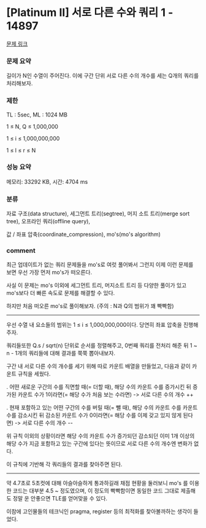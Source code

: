 # [Platinum II] 서로 다른 수와 쿼리 1 - 14897

[문제 링크](https://www.acmicpc.net/problem/14897)

### 문제 요약

<p> 길이가 N인 수열이 주어진다. 이에 구간 단위 서로 다른 수의 개수를 세는 Q개의 쿼리를 처리해보자. </p>

### 제한

TL : 5sec, ML : 1024 MB

1 ≤ N, Q ≤ 1,000,000

1 ≤ i ≤ 1,000,000,000

1 ≤ l ≤ r ≤ N

### 성능 요약

메모리: 33292 KB, 시간: 4704 ms

### 분류

자료 구조(data structure), 세그먼트 트리(segtree), 머지 소트 트리(merge sort tree), 오프라인 쿼리(offline query),

값 / 좌표 압축(coordinate_compression), mo's(mo's algorithm)

### comment

최근 업데이트가 없는 쿼리 문제들을 mo's로 여럿 풀어봐서 그런지 이제 이런 문제를 보면 우선 가장 먼저 mo's가 떠오른다.

사실 이 문제는 mo's 이외에 세그먼트 트리, 머지소트 트리 등 다양한 풀이가 있고 mo's보다 더 빠른 속도로 문제를 해결할 수 있다.

하지만 처음 떠오른 mo's로 풀이해보자. (주의 : N과 Q의 범위가 꽤 빡빡함)

-----------------------------------------------------------------------------------------------------------------------------------------------------------------------

우선 수열 내 요소들의 범위는 1 ≤ i ≤ 1,000,000,000이다. 당연히 좌표 압축을 진행해주자.

쿼리들또한 Q.s / sqrt(n) 단위로 순서를 정렬해주고, 0번째 쿼리를 전처리 해준 뒤 1 ~ n - 1개의 쿼리들에 대해 결과를 쭉쭉 뽑아내보자.

구간 내 서로 다른 수의 개수를 세기 위해 따로 카운트 배열을 만들었고, 다음과 같이 카운트 규칙을 세웠다.

. 어떤 새로운 구간의 수를 직면할 때(= 더할 때), 해당 수의 카운트 수를 증가시킨 뒤 증가된 카운트 수가 1이라면(= 해당 수가 처음 보는 수라면) -> 서로 다른 수의 개수 ++

. 현재 포함하고 있는 어떤 구간의 수를 버릴 때(= 뺄 때), 해당 수의 카운트 수를 카운트 수를 감소시킨 뒤 감소된 카운트 수가 0이라면(= 해당 수를 이제 갖고 있지 않게 된다면) -> 서로 다른 수의 개수 --

위 규칙 이외의 상황이라면 해당 수의 카운트 수가 증가되던 감소되던 이미 1개 이상의 해당 수가 지금 포함하고 있는 구간에 있다는 뜻이므로 서로 다른 수의 개수엔 변화가 없다.

이 규칙에 기반해 각 쿼리들의 결과를 찾아주면 된다.

-----------------------------------------------------------------------------------------------------------------------------------------------------------------------

약 4.7초로 5초컷에 대해 아슬아슬하게 통과하길래 채점 현황을 둘러보니 mo's 를 이용한 코드는 대부분 4.5 ~ 정도였으며, 이 정도의 빡빡함이면 동일한 코드 그대로 제출해도 정말 운 안좋으면 TLE를 얻어맞을 수 있다.

이참에 고인물들의 테크닉인 pragma, register 등의 최적화를 찾아볼까하는 생각이 들었다.
